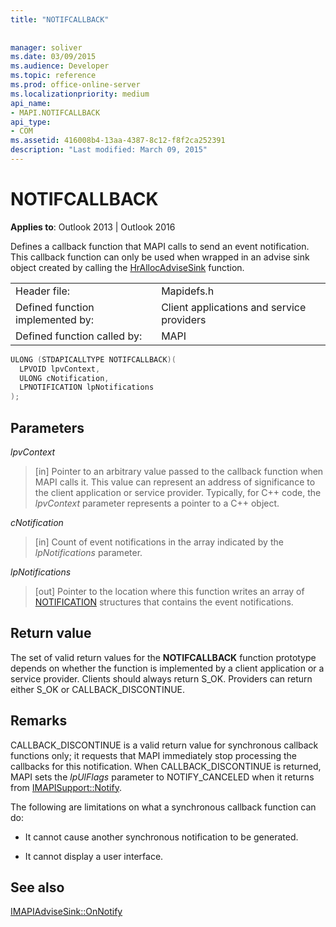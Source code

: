 ```yaml
---
title: "NOTIFCALLBACK"
 
 
manager: soliver
ms.date: 03/09/2015
ms.audience: Developer
ms.topic: reference
ms.prod: office-online-server
ms.localizationpriority: medium
api_name:
- MAPI.NOTIFCALLBACK
api_type:
- COM
ms.assetid: 416008b4-13aa-4387-8c12-f8f2ca252391
description: "Last modified: March 09, 2015"
---
```


# NOTIFCALLBACK

  
  
**Applies to**: Outlook 2013 | Outlook 2016 
  
Defines a callback function that MAPI calls to send an event notification. This callback function can only be used when wrapped in an advise sink object created by calling the [HrAllocAdviseSink](hrallocadvisesink.md) function. 
  
|||
|:-----|:-----|
|Header file:  <br/> |Mapidefs.h  <br/> |
|Defined function implemented by:  <br/> |Client applications and service providers  <br/> |
|Defined function called by:  <br/> |MAPI  <br/> |
   
```cpp
ULONG (STDAPICALLTYPE NOTIFCALLBACK)(
  LPVOID lpvContext,
  ULONG cNotification,
  LPNOTIFICATION lpNotifications
);
```

## Parameters

 _lpvContext_
  
> [in] Pointer to an arbitrary value passed to the callback function when MAPI calls it. This value can represent an address of significance to the client application or service provider. Typically, for C++ code, the  _lpvContext_ parameter represents a pointer to a C++ object. 
    
 _cNotification_
  
> [in] Count of event notifications in the array indicated by the  _lpNotifications_ parameter. 
    
 _lpNotifications_
  
> [out] Pointer to the location where this function writes an array of [NOTIFICATION](notification.md) structures that contains the event notifications. 
    
## Return value

The set of valid return values for the **NOTIFCALLBACK** function prototype depends on whether the function is implemented by a client application or a service provider. Clients should always return S_OK. Providers can return either S_OK or CALLBACK_DISCONTINUE. 
  
## Remarks

CALLBACK_DISCONTINUE is a valid return value for synchronous callback functions only; it requests that MAPI immediately stop processing the callbacks for this notification. When CALLBACK_DISCONTINUE is returned, MAPI sets the  _lpUlFlags_ parameter to NOTIFY_CANCELED when it returns from [IMAPISupport::Notify](imapisupport-notify.md). 
  
The following are limitations on what a synchronous callback function can do:
  
- It cannot cause another synchronous notification to be generated.
    
- It cannot display a user interface.
    
## See also



[IMAPIAdviseSink::OnNotify](imapiadvisesink-onnotify.md)


